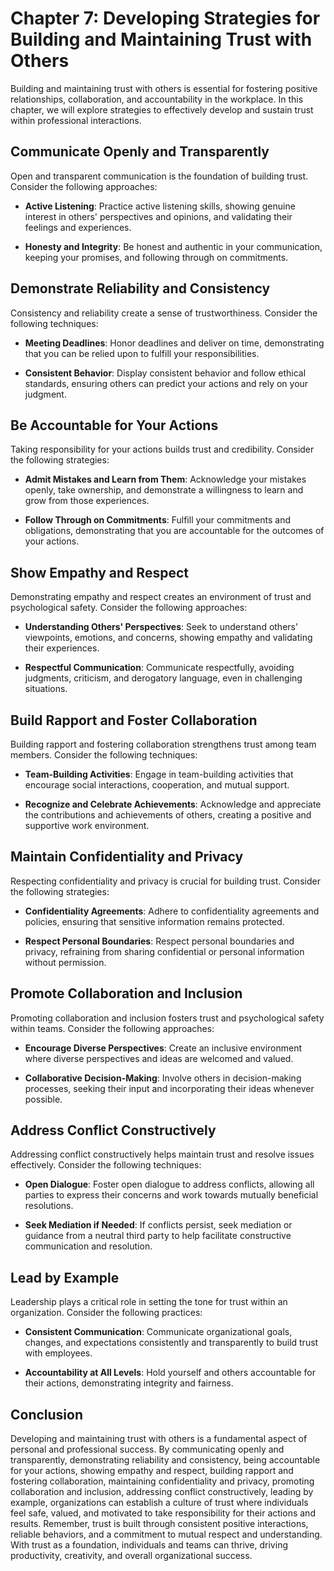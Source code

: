 Chapter 7: Developing Strategies for Building and Maintaining Trust with Others
===============================================================================

Building and maintaining trust with others is essential for fostering positive relationships, collaboration, and accountability in the workplace. In this chapter, we will explore strategies to effectively develop and sustain trust within professional interactions.

**Communicate Openly and Transparently**
----------------------------------------

Open and transparent communication is the foundation of building trust. Consider the following approaches:

* **Active Listening**: Practice active listening skills, showing genuine interest in others' perspectives and opinions, and validating their feelings and experiences.

* **Honesty and Integrity**: Be honest and authentic in your communication, keeping your promises, and following through on commitments.

**Demonstrate Reliability and Consistency**
-------------------------------------------

Consistency and reliability create a sense of trustworthiness. Consider the following techniques:

* **Meeting Deadlines**: Honor deadlines and deliver on time, demonstrating that you can be relied upon to fulfill your responsibilities.

* **Consistent Behavior**: Display consistent behavior and follow ethical standards, ensuring others can predict your actions and rely on your judgment.

**Be Accountable for Your Actions**
-----------------------------------

Taking responsibility for your actions builds trust and credibility. Consider the following strategies:

* **Admit Mistakes and Learn from Them**: Acknowledge your mistakes openly, take ownership, and demonstrate a willingness to learn and grow from those experiences.

* **Follow Through on Commitments**: Fulfill your commitments and obligations, demonstrating that you are accountable for the outcomes of your actions.

**Show Empathy and Respect**
----------------------------

Demonstrating empathy and respect creates an environment of trust and psychological safety. Consider the following approaches:

* **Understanding Others' Perspectives**: Seek to understand others' viewpoints, emotions, and concerns, showing empathy and validating their experiences.

* **Respectful Communication**: Communicate respectfully, avoiding judgments, criticism, and derogatory language, even in challenging situations.

**Build Rapport and Foster Collaboration**
------------------------------------------

Building rapport and fostering collaboration strengthens trust among team members. Consider the following techniques:

* **Team-Building Activities**: Engage in team-building activities that encourage social interactions, cooperation, and mutual support.

* **Recognize and Celebrate Achievements**: Acknowledge and appreciate the contributions and achievements of others, creating a positive and supportive work environment.

**Maintain Confidentiality and Privacy**
----------------------------------------

Respecting confidentiality and privacy is crucial for building trust. Consider the following strategies:

* **Confidentiality Agreements**: Adhere to confidentiality agreements and policies, ensuring that sensitive information remains protected.

* **Respect Personal Boundaries**: Respect personal boundaries and privacy, refraining from sharing confidential or personal information without permission.

**Promote Collaboration and Inclusion**
---------------------------------------

Promoting collaboration and inclusion fosters trust and psychological safety within teams. Consider the following approaches:

* **Encourage Diverse Perspectives**: Create an inclusive environment where diverse perspectives and ideas are welcomed and valued.

* **Collaborative Decision-Making**: Involve others in decision-making processes, seeking their input and incorporating their ideas whenever possible.

**Address Conflict Constructively**
-----------------------------------

Addressing conflict constructively helps maintain trust and resolve issues effectively. Consider the following techniques:

* **Open Dialogue**: Foster open dialogue to address conflicts, allowing all parties to express their concerns and work towards mutually beneficial resolutions.

* **Seek Mediation if Needed**: If conflicts persist, seek mediation or guidance from a neutral third party to help facilitate constructive communication and resolution.

**Lead by Example**
-------------------

Leadership plays a critical role in setting the tone for trust within an organization. Consider the following practices:

* **Consistent Communication**: Communicate organizational goals, changes, and expectations consistently and transparently to build trust with employees.

* **Accountability at All Levels**: Hold yourself and others accountable for their actions, demonstrating integrity and fairness.

**Conclusion**
--------------

Developing and maintaining trust with others is a fundamental aspect of personal and professional success. By communicating openly and transparently, demonstrating reliability and consistency, being accountable for your actions, showing empathy and respect, building rapport and fostering collaboration, maintaining confidentiality and privacy, promoting collaboration and inclusion, addressing conflict constructively, leading by example, organizations can establish a culture of trust where individuals feel safe, valued, and motivated to take responsibility for their actions and results. Remember, trust is built through consistent positive interactions, reliable behaviors, and a commitment to mutual respect and understanding. With trust as a foundation, individuals and teams can thrive, driving productivity, creativity, and overall organizational success.
